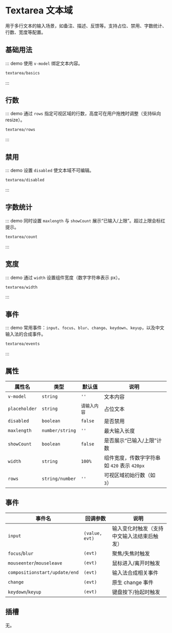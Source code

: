 # Textarea 文本域

用于多行文本的输入场景，如备注、描述、反馈等。支持占位、禁用、字数统计、行数、宽度等配置。

## 基础用法

::: demo 使用 `v-model` 绑定文本内容。

```html
textarea/basics
```

:::

## 行数

::: demo 通过 `rows` 指定可视区域的行数，高度可在用户拖拽时调整（支持纵向 resize）。

```html
textarea/rows
```

:::

## 禁用

::: demo 设置 `disabled` 使文本域不可编辑。

```html
textarea/disabled
```

:::

## 字数统计

::: demo 同时设置 `maxlength` 与 `showCount` 展示“已输入/上限”。超过上限会标红提示。

```html
textarea/count
```

:::

## 宽度

::: demo 通过 `width` 设置组件宽度（数字字符串表示 px）。

```html
textarea/width
```

:::

## 事件

::: demo 常用事件：`input`、`focus`、`blur`、`change`、`keydown`、`keyup`，以及中文输入法的合成事件。

```html
textarea/events
```

:::

## 属性

| 属性名 | 类型 | 默认值 | 说明 |
| ------ | ---- | ------ | ---- |
| `v-model` | `string` | `''` | 文本内容 |
| `placeholder` | `string` | `请输入内容` | 占位文本 |
| `disabled` | `boolean` | `false` | 是否禁用 |
| `maxlength` | `number/string` | `''` | 最大输入长度 |
| `showCount` | `boolean` | `false` | 是否展示“已输入/上限”计数 |
| `width` | `string` | `100%` | 组件宽度，传数字字符串如 `420` 表示 `420px` |
| `rows` | `string/number` | `''` | 可视区域初始行数（如 `3`） |

## 事件

| 事件名 | 回调参数 | 说明 |
| ------ | -------- | ---- |
| `input` | `(value, evt)` | 输入变化时触发（支持中文输入法结束后触发） |
| `focus`/`blur` | `(evt)` | 聚焦/失焦时触发 |
| `mouseenter`/`mouseleave` | `(evt)` | 鼠标进入/离开时触发 |
| `compositionstart/update/end` | `(evt)` | 输入法合成相关事件 |
| `change` | `(evt)` | 原生 change 事件 |
| `keydown`/`keyup` | `(evt)` | 键盘按下/抬起时触发 |

## 插槽

无。


